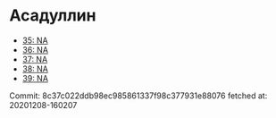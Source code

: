# Асадуллин
- [35: NA](35.md)
- [36: NA](36.md)
- [37: NA](37.md)
- [38: NA](38.md)
- [39: NA](39.md)

Commit: 8c37c022ddb98ec985861337f98c377931e88076
 fetched at: 20201208-160207
